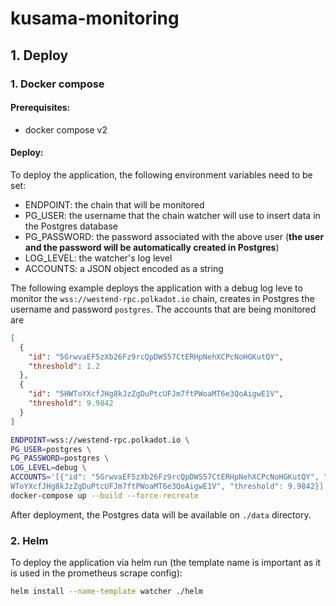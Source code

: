 # kusama-monitoring

## 1. Deploy

### 1. Docker compose

#### Prerequisites:
- docker compose v2

#### Deploy:

To deploy the application, the following environment variables need to be set:
- ENDPOINT: the chain that will be monitored
- PG_USER: the username that the chain watcher will use to insert data in the 
Postgres database
- PG_PASSWORD: the password associated with the above user (**the user and the password
will be automatically created in Postgres**)
- LOG_LEVEL: the watcher's log level
- ACCOUNTS: a JSON object encoded as a string

The following example deploys the application with a debug log leve to monitor the 
`wss://westend-rpc.polkadot.io` chain, creates in Postgres the username and password 
`postgres`.
The accounts that are being monitored are

```json
[
  {
    "id": "5GrwvaEF5zXb26Fz9rcQpDWS57CtERHpNehXCPcNoHGKutQY", 
    "threshold": 1.2
  }, 
  {
    "id": "5HWToYXcfJHg8kJzZgDuPtcUFJm7ftPWoaMT6e3QoAigwE1V", 
    "threshold": 9.9842
  }
]
```

```sh
ENDPOINT=wss://westend-rpc.polkadot.io \
PG_USER=postgres \
PG_PASSWORD=postgres \
LOG_LEVEL=debug \
ACCOUNTS='[{"id": "5GrwvaEF5zXb26Fz9rcQpDWS57CtERHpNehXCPcNoHGKutQY", "threshold": 1.2}, {"id": "5H
WToYXcfJHg8kJzZgDuPtcUFJm7ftPWoaMT6e3QoAigwE1V", "threshold": 9.9842}]' \
docker-compose up --build --force-recreate
```

After deployment, the Postgres data will be available on `./data` directory.

### 2. Helm

To deploy the application via helm run (the template name is important as it
is used in the prometheus scrape config):
```sh
helm install --name-template watcher ./helm
```
